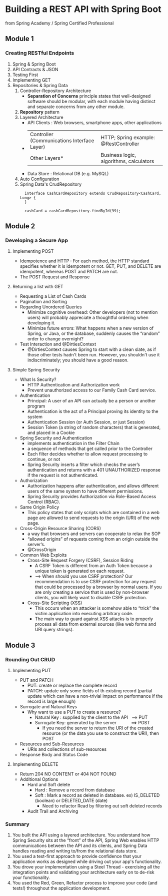 # Building a REST API with Spring Boot
from Spring Academy / Spring Certified Professional

## Module 1
### Creating RESTful Endpoints
1. Spring & Spring Boot
2. API Contracts & JSON
3. Testing First
4. Implementing GET
5. Repositories & Spring Data
    1. Controller-Repository Architecture
       * **Separation of Concerns** principle states that well-designed software should be modular, with each module having distinct and separate concerns from any other module.
    2. **Repository** pattern
    3. Layered Architecture
       * API Clients : Web browsers, smartphone apps, other applications
       * <table>
            <tr><td> Controller (Communications Interface Layer) </td><td> HTTP; Spring example: @RestController </td></tr>
            <tr><td> Other Layers*</td><td> Business logic, algorithms, calculators</td></tr>
         </table>
       * Data Store : Relational DB (e.g. MySQL)
   4. Auto Configuration
   5. Spring Data's CrudRepository
      ```
        interface CashCardRepository extends CrudRepository<CashCard, Long> {
        }
      
        cashCard = cashCardRepository.findById(99);
      ```


## Module 2
### Developing a Secure App
1. Implementing POST
   * Idempotence and HTTP : For each method, the HTTP standard specifies whether it is idempotent or not. GET, PUT, and DELETE are idempotent, whereas POST and PATCH are not.
   * The POST Request and Response
2. Returning a list with GET
   * Requesting a List of Cash Cards
   * Pagination and Sorting
   * Regarding Unordered Queries
     - Minimize cognitive overhead: Other developers (not to mention users) will probably appreciate a thoughtful ordering when developing it.
     - Minimize future errors: What happens when a new version of Spring, or Java, or the database, suddenly causes the “random” order to change overnight?
   * Test Interaction and @DirtiesContext
     - @DirtiesContext causes Spring to start with a clean slate, as if those other tests hadn't been run. However, you shouldn't use it indiscriminately; you should have a good reason.

3. Simple Spring Security
   * What Is Security? 
     - HTTP Authentication and Authorization work
     - Prevent unauthorized access to our Family Cash Card service.
   * Authentication
     - Principal: A user of an API can actually be a person or another program
     - Authentication is the act of a Principal proving its identity to the system
     - Authentication Session (or Auth Session, or just Session) 
     - Session Token (a string of random characters) that is generated, and placed in a Cookie
   * Spring Security and Authentication
     - implements authentication in the Filter Chain
     - a sequence of methods that get called prior to the Controller
     - Each filter decides whether to allow request processing to continue, or not
     - Spring Security inserts a filter which checks the user’s authentication and returns with a 401 UNAUTHORIZED response if the request is not authenticated.
   * Authorization
     - Authorization happens after authentication, and allows different users of the same system to have different permissions.
     - Spring Security provides Authorization via Role-Based Access Control (RBAC).
   * Same Origin Policy
     - This policy states that only scripts which are contained in a web page are allowed to send requests to the origin (URI) of the web page.
   * Cross-Origin Resource Sharing (CORS)
     - a way that browsers and servers can cooperate to relax the SOP
     - “allowed origins” of requests coming from an origin outside the server’s.
     - @CrossOrigin
   * Common Web Exploits
     * Cross-Site Request Forgery (CSRF), Session Riding
       + A CSRF Token is different from an Auth Token because a unique token is generated on each request.
       + --> When should you use CSRF protection? Our recommendation is to use CSRF protection for any request that could be processed by a browser by normal users. If you are only creating a service that is used by non-browser clients, you will likely want to disable CSRF protection.
     * Cross-Site Scripting (XSS)
       + This occurs when an attacker is somehow able to “trick” the victim application into executing arbitrary code.
       + The main way to guard against XSS attacks is to properly process all data from external sources (like web forms and URI query strings).

## Module 3
### Rounding Out CRUD
1. Implementing PUT
   * PUT and PATCH
     - PUT: create or replace the complete record
     - PATCH: update only some fields of th existing record (partial update which can have a non-trivial impact on performance if the record is large enough)
   * Surrogate and Natural Keys
     - Why want to use a PUT to create a resource?
       * Natural Key : supplied by the client to the API &nbsp; ==> PUT
       * Surrogate Key: generated by the server  &nbsp;&nbsp;&nbsp;&nbsp;&nbsp;&nbsp;&nbsp;&nbsp;&nbsp;&nbsp; ==> POST
         * If you need the server to return the URI of the created resource (or the data you use to construct the URI), then POST
   * Resources and Sub-Resources
     - URIs and collections of sub-resources
   * Response Body and Status Code

2. Implementing DELETE
   * Return 204 NO CONTENT or 404 NOT FOUND
   * Additional Options
     * Hard and Soft delete
       * Hard : Remove a record from database
       * Soft : Mark a record as deleted in database. ex) IS_DELETED (boolean) or DELETED_DATE (date)
         * Need to refactor Read by filtering out soft deleted records
     * Audit Trail and Archiving

### Summary
1. You built the API using a layered architecture. You understand how Spring Security sits at the “front” of the API, Spring Web enables HTTP communications between the API and its clients, and Spring Data handles reading and writing to/from the relational data store.
2. You used a test-first approach to provide confidence that your application works as designed while driving out your app's functionality.
3. You drove your implementation using a Steel Thread - exercising all the integration points and validating your architecture early on to de-risk your functionality.
4. You used the Red, Green, Refactor process to improve your code (and tests!) throughout the application development.